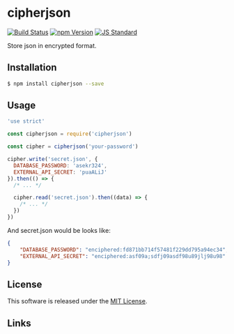 cipherjson
==========

<!---
This file is generated by ape-tmpl. Do not update manually.
--->

<!-- Badge Start -->
<a name="badges"></a>

[![Build Status][bd_travis_shield_url]][bd_travis_url]
[![npm Version][bd_npm_shield_url]][bd_npm_url]
[![JS Standard][bd_standard_shield_url]][bd_standard_url]

[bd_repo_url]: https://github.com/okunishinishi/node-cipherjson
[bd_travis_url]: http://travis-ci.org/okunishinishi/node-cipherjson
[bd_travis_shield_url]: http://img.shields.io/travis/okunishinishi/node-cipherjson.svg?style=flat
[bd_travis_com_url]: http://travis-ci.com/okunishinishi/node-cipherjson
[bd_travis_com_shield_url]: https://api.travis-ci.com/okunishinishi/node-cipherjson.svg?token=
[bd_license_url]: https://github.com/okunishinishi/node-cipherjson/blob/master/LICENSE
[bd_codeclimate_url]: http://codeclimate.com/github/okunishinishi/node-cipherjson
[bd_codeclimate_shield_url]: http://img.shields.io/codeclimate/github/okunishinishi/node-cipherjson.svg?style=flat
[bd_codeclimate_coverage_shield_url]: http://img.shields.io/codeclimate/coverage/github/okunishinishi/node-cipherjson.svg?style=flat
[bd_gemnasium_url]: https://gemnasium.com/okunishinishi/node-cipherjson
[bd_gemnasium_shield_url]: https://gemnasium.com/okunishinishi/node-cipherjson.svg
[bd_npm_url]: http://www.npmjs.org/package/cipherjson
[bd_npm_shield_url]: http://img.shields.io/npm/v/cipherjson.svg?style=flat
[bd_standard_url]: http://standardjs.com/
[bd_standard_shield_url]: https://img.shields.io/badge/code%20style-standard-brightgreen.svg

<!-- Badge End -->


<!-- Description Start -->
<a name="description"></a>

Store json in encrypted format.

<!-- Description End -->


<!-- Overview Start -->
<a name="overview"></a>



<!-- Overview End -->


<!-- Sections Start -->
<a name="sections"></a>

<!-- Section from "doc/guides/01.Installation.md.hbs" Start -->

<a name="section-doc-guides-01-installation-md"></a>

Installation
-----

```bash
$ npm install cipherjson --save
```


<!-- Section from "doc/guides/01.Installation.md.hbs" End -->

<!-- Section from "doc/guides/02.Usage.md.hbs" Start -->

<a name="section-doc-guides-02-usage-md"></a>

Usage
---------

```javascript
'use strict'

const cipherjson = require('cipherjson')

const cipher = cipherjson('your-password')

cipher.write('secret.json', {
  DATABASE_PASSWORD: 'asekr324',
  EXTERNAL_API_SECRET: 'puaALiJ'
}).then(() => {
  /* ... */

  cipher.read('secret.json').then((data) => {
    /* ... */
  })
})


```


And secret.json would be looks like:

```json
{
    "DATABASE_PASSWORD": "enciphered:fd871bb714f57481f229dd795a94ec34",
    "EXTERNAL_API_SECRET": "enciphered:asf09a;sdfj09asdf98u89jlj98u98"
}
```

<!-- Section from "doc/guides/02.Usage.md.hbs" End -->


<!-- Sections Start -->


<!-- LICENSE Start -->
<a name="license"></a>

License
-------
This software is released under the [MIT License](https://github.com/okunishinishi/node-cipherjson/blob/master/LICENSE).

<!-- LICENSE End -->


<!-- Links Start -->
<a name="links"></a>

Links
------



<!-- Links End -->
